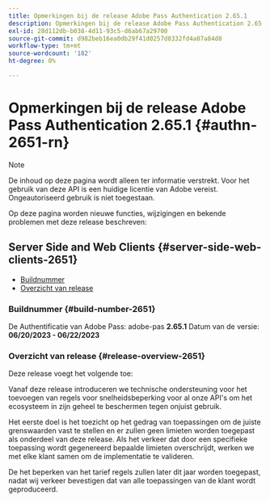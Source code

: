 ```yaml
---
title: Opmerkingen bij de release Adobe Pass Authentication 2.65.1
description: Opmerkingen bij de release Adobe Pass Authentication 2.65.1
exl-id: 28d112db-b038-4d11-93c5-d6ab67a29700
source-git-commit: d982beb16ea0db29f41d0257d8332fd4a07a84d8
workflow-type: tm+mt
source-wordcount: '182'
ht-degree: 0%

---
```


# Opmerkingen bij de release Adobe Pass Authentication 2.65.1 {#authn-2651-rn}

>[!NOTE]
>
>De inhoud op deze pagina wordt alleen ter informatie verstrekt. Voor het gebruik van deze API is een huidige licentie van Adobe vereist. Ongeautoriseerd gebruik is niet toegestaan.

Op deze pagina worden nieuwe functies, wijzigingen en bekende problemen met deze release beschreven:

## Server Side and Web Clients {#server-side-web-clients-2651}

* [Buildnummer](#build-number-2651)
* [Overzicht van release](#release-overview-2651)

### Buildnummer {#build-number-2651}

De Authentificatie van Adobe Pass: adobe-pas **2.65.1**
Datum van de versie: **06/20/2023 - 06/22/2023**

### Overzicht van release {#release-overview-2651}

Deze release voegt het volgende toe:

Vanaf deze release introduceren we technische ondersteuning voor het toevoegen van regels voor snelheidsbeperking voor al onze API&#39;s om het ecosysteem in zijn geheel te beschermen tegen onjuist gebruik.

Het eerste doel is het toezicht op het gedrag van toepassingen om de juiste grenswaarden vast te stellen en er zullen geen limieten worden toegepast als onderdeel van deze release. Als het verkeer dat door een specifieke toepassing wordt gegenereerd bepaalde limieten overschrijdt, werken we met elke klant samen om de implementatie te valideren.

De het beperken van het tarief regels zullen later dit jaar worden toegepast, nadat wij verkeer bevestigen dat van alle toepassingen van de klant wordt geproduceerd.
